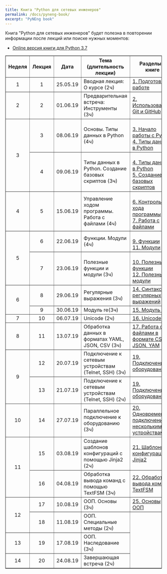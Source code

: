 ```yaml
---
title: Книга "Python для сетевых инженеров"
permalink: /docs/pyneng-book/
excerpt: "PyNEng book"
---
```


Книга "Python для сетевых инженеров" будет полезна в повторении информации после лекций или поиске нужных моментов:

* [Online версия книги для Python 3.7](https://pyneng.readthedocs.io/ru/latest/contents.html)


<table border="1" cellpadding="4" cellspacing="0">
 <tr>
    <th align="center">Неделя</th>
    <th align="center">Лекция</th>
    <th align="center">Дата</th>
    <th align="center">Тема (длительность лекции)</th>
    <th align="center">Разделы в книге</th>
 </tr>
 <tr>
    <td align="center">1</td>
    <td align="center">1</td>
    <td align="center">25.05.19</td>
    <td>Вводная лекция: О курсе (2ч)</td>
    <td><a href="https://pyneng.readthedocs.io/ru/latest/book/01_intro/index.html">1. Подготовка к работе</a></td>
 </tr>
 <tr>
    <td align="center">2</td>
    <td align="center">2</td>
    <td align="center">01.06.19</td>
    <td>Предварительная встреча: Инструменты (3ч)</td>
    <td><a href="https://pyneng.readthedocs.io/ru/latest/book/02_git_github/index.html">2. Использование Git и GitHub</a></td>
 </tr>
 <tr>
    <td rowspan="2" align="center">3</td>
    <td align="center">3</td>
    <td align="center">08.06.19</td>
    <td>Основы. Типы данных в Python (4ч)</td>
    <td>
<br><a href="https://pyneng.readthedocs.io/ru/latest/book/03_start/index.html">3. Начало работы с Python</a>
<br><a href="https://pyneng.readthedocs.io/ru/latest/book/04_data_structures/index.html">4. Типы данных в Python</a>
    </td>
 </tr>
 <tr>
    <td align="center">4</td>
    <td align="center">09.06.19</td>
    <td>Типы данных в Python. Создание базовых скриптов (3ч)</td>
    <td>
<br><a href="https://pyneng.readthedocs.io/ru/latest/book/04_data_structures/index.html">4. Типы данных в Python</a>
<br><a href="https://pyneng.readthedocs.io/ru/latest/book/05_basic_scripts/index.html">5. Создание базовых скриптов</a>
    </td>
 </tr>
 <tr>
    <td align="center">4</td>
    <td align="center">5</td>
    <td align="center">15.06.19</td>
    <td>Управление ходом программы. Работа с файлами (4ч)</td>
    <td>
<br><a href="https://pyneng.readthedocs.io/ru/latest/book/06_control_structures/index.html">6. Контроль хода программы</a>
<br><a href="https://pyneng.readthedocs.io/ru/latest/book/07_files/index.html">7. Работа с файлами</a>
    </td>
 </tr>
 <tr>
    <td rowspan="2" align="center">5</td>
    <td align="center">6</td>
    <td align="center">22.06.19</td>
    <td>Функции. Модули (4ч)</td>
    <td>
<br><a href="https://pyneng.readthedocs.io/ru/latest/book/09_functions/index.html">9. Функции</a>
<br><a href="https://pyneng.readthedocs.io/ru/latest/book/11_modules/index.html">11. Модули</a>
    </td>
 </tr>
 <tr>
    <td align="center">7</td>
    <td align="center">23.06.19</td>
    <td>Полезные функции и модули (3ч)</td>
    <td>
<br><a href="https://pyneng.readthedocs.io/ru/latest/book/10_useful_functions/index.html">10. Полезные функции</a>
<br><a href="https://pyneng.readthedocs.io/ru/latest/book/12_useful_modules/index.html">12. Полезные модули</a>
    </td>
 </tr>
 <tr>
    <td rowspan="2" align="center">6</td>
    <td align="center">8</td>
    <td align="center">29.06.19</td>
    <td>Регулярные выражения (3ч)</td>
    <td><a href="https://pyneng.readthedocs.io/ru/latest/book/14_regex/index.html">14. Синтаксис регулярных выражений</a></td>
 </tr>
 <tr>
    <td align="center">9</td>
    <td align="center">30.06.19</td>
    <td>Модуль re(3ч)</td>
    <td><a href="https://pyneng.readthedocs.io/ru/latest/book/15_module_re/index.html">15. Модуль re</a></td>
 </tr>
 <tr>
    <td align="center">7</td>
    <td align="center">10</td>
    <td align="center">06.07.19</td>
    <td>Unicode (2ч)</td>
    <td><a href="https://pyneng.readthedocs.io/ru/latest/book/16_unicode/index.html">16. Unicode</a></td>
 </tr>
 <tr>
    <td align="center">8</td>
    <td align="center">11</td>
    <td align="center">13.07.19</td>
    <td>Обработка данных в форматах YAML, JSON, CSV (3ч)</td>
    <td><a href="https://pyneng.readthedocs.io/ru/latest/book/17_serialization/index.html">17. Работа с файлами в формате CSV, JSON, YAM</a></td>
 </tr>
 <tr>
    <td rowspan="2" align="center">9</td>
    <td align="center">12</td>
    <td align="center">20.07.19</td>
    <td>Подключение к сетевым устройствам (Telnet, SSH) (3ч)</td>
    <td><a href="https://pyneng.readthedocs.io/ru/latest/book/19_ssh_telnet/index.html">19. Подключение к оборудованию</a></td>
 </tr>
 <tr>
    <td align="center">13</td>
    <td align="center">21.07.19</td>
    <td>Подключение к сетевым устройствам (Telnet, SSH) (2ч)</td>
    <td><a href="https://pyneng.readthedocs.io/ru/latest/book/19_ssh_telnet/index.html">19. Подключение к оборудованию</a></td>
 </tr>
 <tr>
    <td align="center">10</td>
    <td align="center">14</td>
    <td align="center">27.07.19</td>
    <td>Параллельное подключение к оборудованию (3ч)</td>
    <td><a href="https://pyneng.readthedocs.io/ru/latest/book/20_concurrent_connections/index.html">20. Одновременное подключение к нескольким устройствам</a></td>
 </tr>
 <tr>
    <td rowspan="2" align="center">11</td>
    <td align="center">15</td>
    <td align="center">03.08.19</td>
    <td>Создание шаблонов конфигураций с помощью Jinja2 (2ч)</td>
    <td><a href="https://pyneng.readthedocs.io/ru/latest/book/21_jinja2/index.html">21. Шаблоны конфигураций с Jinja2</a></td>
 </tr>
 <tr>
    <td align="center">16</td>
    <td align="center">04.08.19</td>
    <td>Обработка вывода команд с помощью TextFSM (3ч)</td>
    <td><a href="https://pyneng.readthedocs.io/ru/latest/book/22_textfsm/index.html">22. Обработка вывода команд TextFSM</a></td>
 </tr>
 <tr>
    <td rowspan="2" align="center">12</td>
    <td align="center">17</td>
    <td align="center">10.08.19</td>
    <td>ООП. Основы (3ч)</td>
    <td><a href="https://pyneng.readthedocs.io/ru/latest/book/25_oop_basics/index.html">25. Основы ООП</a></td>
 </tr>
 <tr>
    <td align="center">18</td>
    <td align="center">11.08.19</td>
    <td>ООП. Специальные методы (2ч)</td>
 </tr>
 <tr>
    <td align="center">13</td>
    <td align="center">19</td>
    <td align="center">17.08.19</td>
    <td>ООП. Наследование (3ч)</td>
 </tr>
 <tr>
    <td align="center">14</td>
    <td align="center">20</td>
    <td align="center">24.08.19</td>
    <td>Завершающая встреча (2ч)</td>
 </tr>
</table>

